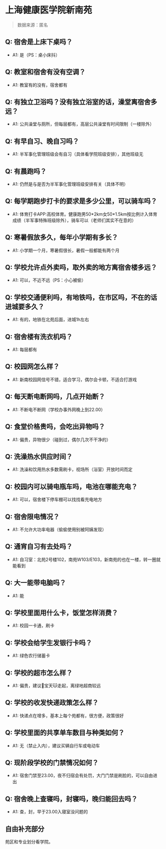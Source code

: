 # 上海健康医学院新南苑

> 数据来源：匿名

## Q: 宿舍是上床下桌吗？

- A1: 是（PS：桌小床抖）

## Q: 教室和宿舍有没有空调？

- A1: 教室有的没有，宿舍都有

## Q: 有独立卫浴吗？没有独立浴室的话，澡堂离宿舍多远？

- A1: 公共澡堂与厕所，但每层都有，高层公共澡堂有时间限制（一楼除外）

## Q: 有早自习、晚自习吗？

- A1: 半军事化管理班级会有自习（具体看学院班级安排），其他班级无

## Q: 有晨跑吗？

- A1: 仍然是与是否为半军事化管理班级安排有关（具体不明）

## Q: 每学期跑步打卡的要求是多少公里，可以骑车吗？

- A1: 体育打卡APP:高校体育。健康跑男50\*2km女50\*1.5km按比例计入体育成绩（半军事特殊班级除外），骑车可以（老师们其实不在意的）

## Q: 寒暑假放多久，每年小学期有多长？

- A1: 小学期一个月，寒暑假很长，暑假一般都能有两个月

## Q: 学校允许点外卖吗，取外卖的地方离宿舍楼多远？

- A1: 可以，不近不远（PS：小心被偷）

## Q: 学校交通便利吗，有地铁吗，在市区吗，不在的话进城要多久？

- A1: 有的，地铁在北苑后面，进城1h左右

## Q: 宿舍楼有洗衣机吗？

- A1: 每层都有

## Q: 校园网怎么样？

- A1: 新南校园网信号不错，适合学习，偶尔会卡顿，不适合打游戏

## Q: 每天断电断网吗，几点开始断？

- A1: 不断电不断网（学校办事外网晚上到22.00）

## Q: 食堂价格贵吗，会吃出异物吗？

- A1: 偏贵，异物很少（碰到过，偶尔几次不干净的）

## Q: 洗澡热水供应时间？

- A1: 洗澡和饮用热水多数需刷卡，视场所（浴室）开放时间而定

## Q: 校园内可以骑电瓶车吗，电池在哪能充电？

- A1: 可以，宿舍楼下停车棚可以找找看充电地方

## Q: 宿舍限电情况？

- A1: 不允许大功率电器（偷偷使用别被阿姨发现）

## Q: 通宵自习有去处吗？

- A1: 自习室：北苑2号楼102，南苑W103/E103，新南苑的也在一楼，转一圈就能看到

## Q: 大一能带电脑吗？

- A1: 能

## Q: 学校里面用什么卡，饭堂怎样消费？

- A1: 校园一卡通，刷卡

## Q: 学校会给学生发银行卡吗？

- A1: 绿色农行储蓄卡

## Q: 学校的超市怎么样？

- A1: 偏贵，建议🍑宝天🐱走起，离绿地超商较远

## Q: 学校的收发快递政策怎么样？

- A1: 快递点在增多，基本上每个苑都有，很方便，政策很好

## Q: 学校里面的共享单车数目与种类如何？

- A1: 无（禁止入内），建议买辆自行车或电动车

## Q: 现阶段学校的门禁情况如何？

- A1: 宿舍门禁至23.00，夜不归宿会有处罚，大门门禁是刷脸的，可以自由进出

## Q: 宿舍晚上查寝吗，封寝吗，晚归能回去吗？

- A1: 查，封，早于23.00入寝室没问题的

## 自由补充部分

苑区和专业划分看学院。